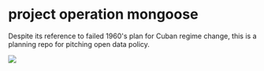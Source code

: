 # project operation mongoose

Despite its reference to failed 1960's plan for Cuban regime change, this is a planning repo for pitching open data policy.

![](https://i1.ytimg.com/vi/GSw9sjqYK_I/maxresdefault.jpg)
